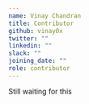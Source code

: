 ```yaml
---
name: Vinay Chandran
title: Contributor
github: vinay0x
twitter: ""
linkedin: ""
slack: ""
joining_date: ""
role: contributor
---
```


Still waiting for this
